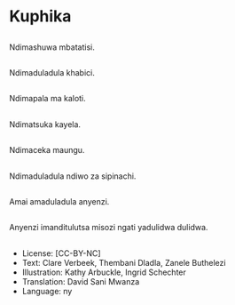 # Kuphika

##
Ndimashuwa mbatatisi.

##
Ndimaduladula khabici.

##
Ndimapala ma kaloti.

##
Ndimatsuka kayela.

##
Ndimaceka maungu.

##
Ndimaduladula ndiwo za sipinachi.

##
Amai amaduladula anyenzi.

##
Anyenzi imanditulutsa misozi ngati yadulidwa dulidwa.

##
* License: [CC-BY-NC]
* Text: Clare Verbeek, Thembani Dladla, Zanele Buthelezi
* Illustration: Kathy Arbuckle, Ingrid Schechter
* Translation: David Sani Mwanza
* Language: ny
